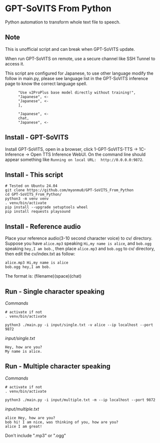 # GPT-SoVITS From Python
Python automation to transform whole text file to speech. <br />

## Note
This is unofficial script and can break when GPT-SoVITS update.

When run GPT-SoVITS on remote, use a secure channel like SSH Tunnel to access it.

This script are configured for Japanese, to use other language modify the follow in main.py,  please see language list in the GPT-SoVITS inference page to know the correct language spell.
```
      "Use v2ProPlus base model directly without training!",
      "Japanese", <-
      "Japanese", <-
      ],
```

```
      "Japanese", <-
      chat,
      "Japanese", <-
```


## Install - GPT-SoVITS
Install GPT-SoVITS, open in a browser, click 1-GPT-SoVITS-TTS -> 1C-Inference -> Open TTS Inference WebUI. On the command line should appear something like `Running on local URL:  http://0.0.0.0:9872`.

## Install - This script
```
# Tested on Ubuntu 24.04
git clone https://github.com/myonmu0/GPT-SoVITS_From_Python
cd GPT-SoVITS_From_Python/
python3 -m venv venv
. venv/bin/activate
pip install --upgrade setuptools wheel
pip install requests playsound
```

## Install - Reference audio
Place your reference audio(3-10 second character voice) to cv/ directory.
Suppose you have `alice.mp3` speaking `Hi,my name is alice`, and `bob.ogg` speaking `hey,I am bob.`, then place `alice.mp3` and `bob.ogg` to cv/ directory, then edit the cv/index.txt as follow:
```
alice.mp3 Hi,my name is alice
bob.ogg hey,I am bob.
```
The format is: (filename)(space)(chat)

## Run - Single character speaking
*Commands*
```
# activate if not
. venv/bin/activate

python3 ./main.py -i input/single.txt -v alice --ip localhost --port 9872
```
*input/single.txt*

```
Hey, how are you?
My name is alice.
```

## Run - Multiple character speaking
*Commands*
```
# activate if not
. venv/bin/activate

python3 ./main.py -i input/multiple.txt -m --ip localhost --port 9872
```

*input/multiple.txt*
```
alice Hey, how are you?
bob hi! I am nice, was thinking of you, how are you?
alice I am great!
```
Don't include ".mp3" or ".ogg"


